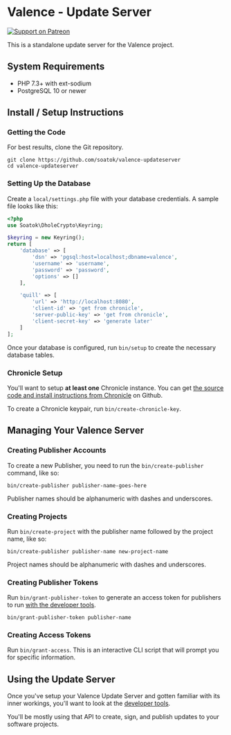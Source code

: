 # Valence - Update Server

[![Support on Patreon](https://img.shields.io/endpoint.svg?url=https%3A%2F%2Fshieldsio-patreon.herokuapp.com%2Fsoatok&style=flat)](https://patreon.com/soatok)

This is a standalone update server for the Valence project.

## System Requirements

* PHP 7.3+ with ext-sodium
* PostgreSQL 10 or newer

## Install / Setup Instructions

### Getting the Code

For best results, clone the Git repository.

```
git clone https://github.com/soatok/valence-updateserver
cd valence-updateserver
```

### Setting Up the Database

Create a `local/settings.php` file with your database
credentials. A sample file looks like this:

```php
<?php
use Soatok\DholeCrypto\Keyring;

$keyring = new Keyring();
return [
    'database' => [
        'dsn' => 'pgsql:host=localhost;dbname=valence',
        'username' => 'username',
        'password' => 'password',
        'options' => []
    ],

    'quill' => [
        'url' => 'http://localhost:8080',
        'client-id' => 'get from chronicle',
        'server-public-key' => 'get from chronicle',
        'client-secret-key' => 'generate later'
    ]
];
```

Once your database is configured, run `bin/setup` to create the
necessary database tables.

### Chronicle Setup

You'll want to setup **at least one** Chronicle instance. You can
get [the source code and install instructions from Chronicle](https://github.com/paragonie/chronicle) 
on Github.

To create a Chronicle keypair, run `bin/create-chronicle-key`.

## Managing Your Valence Server

### Creating Publisher Accounts

To create a new Publisher, you need to run the `bin/create-publisher`
command, like so:

```
bin/create-publisher publisher-name-goes-here
```

Publisher names should be alphanumeric with dashes and underscores.

### Creating Projects

Run `bin/create-project` with the publisher name followed by the
project name, like so:

```
bin/create-publisher publisher-name new-project-name
```

Project names should be alphanumeric with dashes and underscores.

### Creating Publisher Tokens

Run `bin/grant-publisher-token` to generate an access token for
publishers to run [with the developer tools](https://github.com/soatok/valence-devtools).

```
bin/grant-publisher-token publisher-name
```

### Creating Access Tokens

Run `bin/grant-access`. This is an interactive CLI script that will
prompt you for specific information.

## Using the Update Server

Once you've setup your Valence Update Server and gotten familiar 
with its inner workings, you'll want to look at the
[developer tools](https://github.com/soatok/valence-devtools).

You'll be mostly using that API to create, sign, and publish
updates to your software projects.
